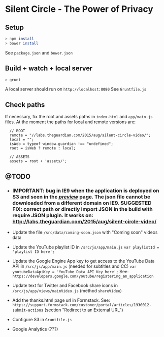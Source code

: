 # Silent Circle - The Power of Privacy


## Setup

```bash
> npm install
> bower install
```
See ```package.json``` and ```bower.json```


## Build + watch + local server

```bash
> grunt
```

A local server should run on ```http://localhost:8080```
See ```Gruntfile.js```


## Check paths

If necessary, fix the root and assets paths in ```index.html``` and ```app/main.js``` files.
At the moment the paths for local and remote versions are:

```
  // ROOT
  remote = "//labs.theguardian.com/2015/aug/silent-circle-video/";
  local = "";
  isWeb = typeof window.guardian !== "undefined";
  root = isWeb ? remote : local;
  
  // ASSETS
  assets = root + 'assets/';
```

## @TODO

- ### IMPORTANT: bug in IE9 when the application is deployed on S3 and seen in the [*preview*](http://preview.gutools.co.uk/global/ng-interactive/2015/aug/14/55c320dce4b0bd0a9cfb5bbe) page. The json file cannot be downloaded from a different domain on IE9. SUGGESTED FIX: correct path or directly import JSON in the build with require JSON plugin. It works on: http://labs.theguardian.com/2015/aug/silent-circle-video/

- Update the file ```/src/data/coming-soon.json``` with "Coming soon" videos data

- Update the YouTube playlist ID in ```/src/js/app/main.js```
```var playlistId = 'playlist ID here';```


- Update the Google Engine App key to get access to the YouTube Data API in ```/src/js/app/main.js``` (needed for subtitles and CC)
```var youtubeDataApiKey = 'YouTube Data API Key here';```
See: ```https://developers.google.com/youtube/registering_an_application```


- Update text for Twitter and Facebook share icons in ```/src/js/app/views/mainVideo.js``` (method ```shareVideo```)

- Add the thanks.html page url in Formstack.
See: ```https://support.formstack.com/customer/portal/articles/1930012-submit-actions``` (section "Redirect to an External URL")


- Configure S3 in ```Gruntfile.js```


- Google Analytics (???)

